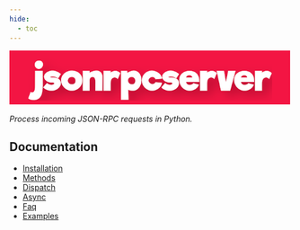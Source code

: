 ```yaml
---
hide:
  - toc
---
```


<style>
.md-content__inner h1:first-of-type {
  display: none;
}
</style>

![jsonrpcserver](images/logo.png)

_Process incoming JSON-RPC requests in Python._

## Documentation

- [Installation](installation.md)
- [Methods](methods.md)
- [Dispatch](dispatch.md)
- [Async](async.md)
- [Faq](faq.md)
- [Examples](examples.md)
